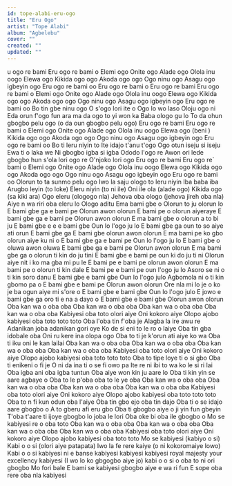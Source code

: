 ```yaml
---
id: tope-alabi-eru-ogo
title: "Eru Ogo"
artist: "Tope Alabi"
album: "Agbelebu"
cover: ""
created: ""
updated: ""
---
```


u ogo re bami
Eru ogo re  bami o
Elemi ogo
Onite ogo
Alade ogo
Olola inu oogo
Elewa ogo
Kikida ogo ogo
Akoda ogo ogo
Ogo ninu ogo
Asagu ogo igbeyin ogo
Eru ogo re bami oo
Eru ogo re bami o
Eru ogo re bami
Eru ogo re bami o
Elemi ogo
Onite ogo
Alade ogo
Olola inu oogo
Elewa ogo
Kikida ogo ogo
Akoda ogo ogo
Ogo ninu ogo
Asagu ogo igbeyin ogo
Eru ogo re bami oo
Bo tin gbe ninu ogo
O s'ogo lori ite o
Ogo lo wo laso
Oloju ogo ni
Eda orun f'ogo fun ara ma da ogo to yi won ka
Baba ologo gu lo
To da ohun gbogbo pelu ogo (o da oun gbogbo pelu ogo)
Eru ogo re bami
Eru ogo re bami o
Elemi ogo
Onite ogo
Alade ogo
Olola inu oogo
Elewa ogo (beni )
Kikida ogo ogo
Akoda ogo ogo
Ogo ninu ogo
Asagu ogo igbeyin ogo
Eru ogo re bami oo
Bo ti leru niyin to
Ite idajo t'anu t'ogo
Ogo otun iseju si iseju
Ewa ti o laka we
Ni gbogbo igba si igba
Ododo l'ogo re
Awon ori lede gbogbo hun s'ola lori ogo re
O'njoko lori ogo
Eru ogo re bami
Eru ogo re` bami o
Elemi ogo
Onite ogo
Alade ogo
Olola inu oogo
Elewa ogo
Kikida ogo ogo
Akoda ogo ogo
Ogo ninu ogo
Asagu ogo igbeyin ogo
Eru ogo re bami oo
Olorun to ta sunmo pelu ogo
Iwo la saju ologo to leru niyin
Iba baba iba
Arugbo leyin (to loke)
Eleru niyin (to ni ile)
Oni ile ola (alade ogo)
Kikida ogo (sa kiki ara)
Ogo eleru (ologogo nla)
Jehova oba ologo (jehova jireh oba nla)
Aiye n wa riri oba eleru lo
Ologo aditu
Ema bami gbe o
Olorun to ju olorun lo
E bami gbe ga e bami pe
Olorun awon olorun
E bami pe o olorun aiyeraye
E bami gbe ga e bami pe
Olorun awon olorun
E ma bami gbe o olorun a to bi ju
E bami gbe e e e bami gbe
Oun lo l'ogo ju lo
E bami gbe ga oun to so aiye ati orun
E bami gbe ga
E bami gbe olorun awon olorun
E ma bami pe ko gbo olorun aiye ku ni o
E bami gbe ga e bami pe
Oun lo l'ogo ju lo
E bami gbe o oluwa awon oluwa
E bami gbe ga e bami pe
Olorun awon olorun
E ma bami gbe ga o olorun ti kin do ju tini
E bami gbe e bami pe oun ki do ju ti ni
Olorun aiye nit i ko ma gba mi pu le
E bami pe e bami pe olorun awon olorun
E ma bami pe o olorun ti kin dale
E bami pe e bami pe oun l'ogo ju lo
Asoro se ni o ti kin soro danu
E bami gbe e bami gbe
Oun lo l'ogo julo
Agbomola ni o ti kin gbomo pa o
E bami gbe e bami pe
Olorun awon olorun
Ore nla mi lo je o ko je ba ogun aiye mi s'ore o
E bami gbe e bami gbe
Oun lo l'ogo julo
E jowo e bami gbe ga oro ti e na a dayo o
E bami gbe e bami gbe
Olorun awon olorun
Oba kan wa o oba oba
Oba kan wa o oba oba
Oba kan wa o oba oba
Oba kan wa o oba oba
Kabiyesi oba toto olori aiye
Oni kokoro aiye
Olopo ajobo kabiyesi oba toto toto toto
Oba l'oba tin f'oba je
Alagba la ire awu re
Adanikan joba adanikan gori oye
Ko de si eni to le ro o laiye
Oba tin gba idobale oba
Oni ru kere ina olopa ogo
Oba to ti je k'orun ati aiye ko wa
Oba ti iku oni le kan lailai
Oba kan wa o oba oba
Oba kan wa o oba oba
Oba kan wa o oba oba
Oba kan wa o oba oba
Kabiyesi oba toto olori aiye
Oni kokoro aiye
Olopo ajobo kabiyesi oba toto toto toto
Oba to tipe loye ti o si gbo
Oba ti enikeni o fi je
O ni da ina ti o se fi owo pa
Ite re ni ibi to wa ko le si ri lai
Oba igba ani oba igba tuntun
Oba aiye won kin ju aare lo
Oba ti kin yin se aare agbaye o
Oba to le p'oba oba to le ye oba
Oba kan wa o oba oba
Oba kan wa o oba oba
Oba kan wa o oba oba
Oba kan wa o oba oba
Kabiyesi oba toto olori aiye
Oni kokoro aiye
Olopo ajobo kabiyesi oba toto toto toto
Oba to n fi kun odun oba l'aiye
Oba tin gbo ejo oba tin dajo
Oba ti o se idajo aare gbogbo o
A to gberu afi eru gbo
Oba ti gbogbo aiye o ji yin fun gbeyin
T'oba t'aare ti ijoye gbogbo lo joba le lori
Oba oke bi oba ile gbogbo o
Mo se kabiyesi re o oba toto
Oba kan wa o oba oba
Oba kan wa o oba oba
Oba kan wa o oba oba
Oba kan wa o oba oba
Kabiyesi oba toto olori aiye
Oni kokoro aiye
Olopo ajobo kabiyesi oba toto toto
Mo se kabiyesi (kabiyo o si)
Kabi o o si (olori aiye patapata)
Iwo la fe rere kaiye (o ni kokoromaiye lowo)
Kabi o o si
kabiyesi ni e banse
kabiyesi  kabiyesi
kabiyesi royal majesty
your excellency
kabiyesi (I wo lo ko gbgogbo aiye jo)
kabi o o si o oba to ni ori gbogbo
Mo fori bale
E bami se kabiyesi gbogbo aiye e wa ri fun
E sope oba rere oba nla
kabiyesi